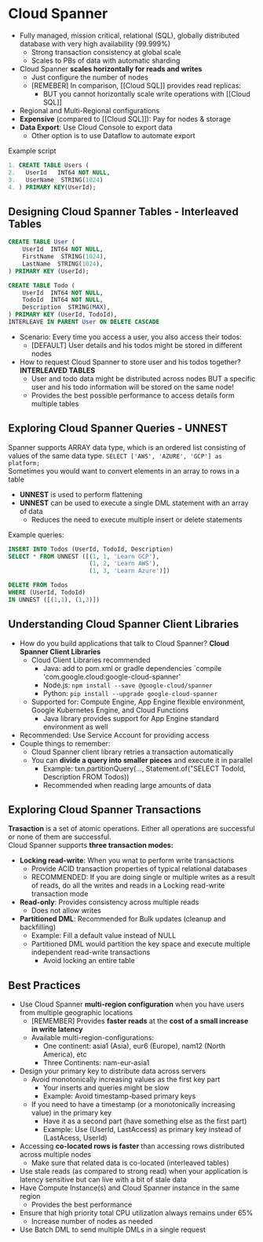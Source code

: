 # Cloud Spanner
- Fully managed, mission critical, relational (SQL), globally distributed database with very high availability (99.999%)
	- Strong transaction consistency at global scale
	- Scales to PBs of data with automatic sharding
- Cloud Spanner **scales horizontally for reads and writes**
	- Just configure the number of nodes
	- [REMEBER] In comparison, [[Cloud SQL]] provides read replicas:
		- BUT you cannot horizontally scale write operations with [[Cloud SQL]]
- Regional and Multi-Regional configurations  
- **Expensive** (compared to [[Cloud SQL]]): Pay for nodes & storage
- **Data Export**: Use Cloud Console to export data
	- Other option is to use Dataflow to automate export

Example script 
```SQL
1. CREATE TABLE Users (
2.   UserId   INT64 NOT NULL,
3.   UserName  STRING(1024)
4. ) PRIMARY KEY(UserId);
```

## Designing Cloud Spanner Tables - Interleaved Tables
```SQL
CREATE TABLE User (
	UserId  INT64 NOT NULL,
	FirstName  STRING(1024),
	LastName  STRING(1024),
) PRIMARY KEY (UserId);

CREATE TABLE Todo (
	UserId  INT64 NOT NULL,
	TodoId  INT64 NOT NULL, 
	Description  STRING(MAX),
) PRIMARY KEY (UserId, TodoId),
INTERLEAVE IN PARENT User ON DELETE CASCADE
```
- Scenario: Every time you access a user, you also access their todos:
	- [DEFAULT] User details and his todos might be stored in different nodes
- How to request Cloud Spanner to store user and his todos together? **INTERLEAVED TABLES**
	- User and todo data might be distributed across nodes BUT a specific user and his todo information will be stored on the same node!
	- Provides the best possible performance to access details form multiple tables

## Exploring Cloud Spanner Queries - UNNEST
Spanner supports ARRAY data type, which is an ordered list consisting of values of the same data type.
`SELECT ['AWS', 'AZURE', 'GCP'] as platform;`  
Sometimes you would want to convert elements in an array to rows in a table

- **UNNEST** is used to perform flattening
- **UNNEST** can be used to execute a single DML statement with an array of data
	- Reduces the need to execute multiple insert or delete statements

Example queries:
```SQL
INSERT INTO Todos (UserId, TodoId, Description)
SELECT * FROM UNNEST ([(1, 1, 'Learn GCP'), 
					   (1, 2, 'Learn AWS'), 
					   (1, 3, 'Learn Azure')])
```

```SQL
DELETE FROM Todos
WHERE (UserId, TodoId)
IN UNNEST ([(1,1), (1,3)])
```

## Understanding Cloud Spanner Client Libraries
- How do you build applications that talk to Cloud Spanner? **Cloud Spanner Client Libraries**
	- Cloud Client Libraries recommended
		- Java:  add to pom.xml or gradle dependencies `compile 'com.google.cloud:google-cloud-spanner'
		- Node.js: `npm install --save @google-cloud/spanner`
		- Python: `pip install --upgrade google-cloud-spanner`
	- Supported for: Compute Engine, App Engine flexible environment, Google Kubernetes Engine, and Cloud Functions
		- Java library provides support for App Engine standard environment as well
- Recommended: Use Service Account for providing access
- Couple things to remember:
	- Cloud Spanner client library retries a transaction automatically
	- You can **divide a query into smaller pieces** and execute it in parallel
		- Example: txn.partitionQuery(..., Statement.of("SELECT TodoId, Description FROM Todos))
		- Recommended when reading large amounts of data

## Exploring Cloud Spanner Transactions
**Trasaction** is a set of atomic operations. Either all operations are successful or none of them are successful.  
Cloud Spanner supports **three transaction modes:**

- **Locking read-write**: When you wnat to perform write transactions
	- Provide ACID transaction properties of typical relational databases
	- RECOMMENDED: If you are doing single or multiple writes as a result of reads, do all the writes and reads in a Locking read-write transaction mode
- **Read-only**: Provides consistency across multiple reads
	- Does not allow writes
- **Partitioned DML**: Recommended for Bulk updates (cleanup and backfilling)
	- Example: Fill a default value instead of NULL
	- Partitioned DML would partition the key space and execute multiple independent read-write transactions
		- Avoid locking an entire table

## Best Practices
- Use Cloud Spanner **multi-region configuration** when you have users from multiple geographic locations
	- [REMEMBER] Provides **faster reads** at the **cost of a small increase in write latency**
	- Available multi-region-configurations:
		- One continent: asia1 (Asia), eur6 (Europe), nam12 (North America), etc
		- Three Continents: nam-eur-asia1
- Design your primary key to distribute data across servers
	- Avoid monotonically increasing values as the first key part
		- Your inserts and queries might be slow
		- Example: Avoid timestamp-based primary keys
	- If you need to have a timestamp (or a monotonically increasing value) in the primary key
		- Have it as a second part (have something else as the first part)
		- Example: Use (UserId, LastAccess) as primary key instead of (LastAcess, UserId)
- Accessing **co-located rows is faster** than accessing rows distributed across multiple nodes
	- Make sure that related data is co-located (interleaved tables)
- Use stale reads (as compared to strong read) when your application is latency sensitive but can live with a bit of stale data
- Have Compute Instance(s) and Cloud Spanner instance in the same region
	- Provides the best performance
- Ensure that high priority total CPU utilization always remains under 65%
	- Increase number of nodes as needed
- Use Batch DML to send multiple DMLs in a single request